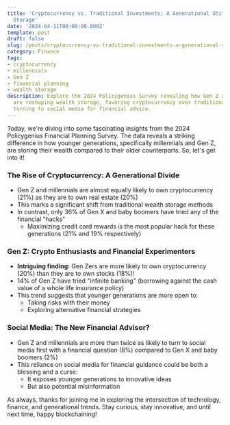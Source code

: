 ```yaml
---
title: 'Cryptocurrency vs. Traditional Investments: A Generational Shift in Wealth
  Storage'
date: '2024-04-11T00:00:00.000Z'
template: post
draft: false
slug: /posts/cryptocurrency-vs-traditional-investments-a-generational-shift-in-wealth-storage
category: Finance
tags:
- cryptocurrency
- millennials
- Gen Z
- financial planning
- wealth storage
description: Explore the 2024 Policygenius Survey revealing how Gen Z and millennials
  are reshaping wealth storage, favoring cryptocurrency over traditional stocks, and
  turning to social media for financial advice.
---
```

Today, we're diving into some fascinating insights from the 2024 Policygenius Financial Planning Survey. The data reveals a striking difference in how younger generations, specifically millennials and Gen Z, are storing their wealth compared to their older counterparts. So, let's get into it!

### The Rise of Cryptocurrency: A Generational Divide

- Gen Z and millennials are almost equally likely to own cryptocurrency (21%) as they are to own real estate (20%)
- This marks a significant shift from traditional wealth storage methods
- In contrast, only 36% of Gen X and baby boomers have tried any of the financial "hacks"
  - Maximizing credit card rewards is the most popular hack for these generations (21% and 19% respectively)

### Gen Z: Crypto Enthusiasts and Financial Experimenters

- **Intriguing finding:** Gen Zers are more likely to own cryptocurrency (20%) than they are to own stocks (18%)!
- 14% of Gen Z have tried "infinite banking" (borrowing against the cash value of a whole life insurance policy)
- This trend suggests that younger generations are more open to:
  - Taking risks with their money
  - Exploring alternative financial strategies

### Social Media: The New Financial Advisor?

- Gen Z and millennials are more than twice as likely to turn to social media first with a financial question (8%) compared to Gen X and baby boomers (2%)
- This reliance on social media for financial guidance could be both a blessing and a curse:
  - It exposes younger generations to innovative ideas
  - But also potential misinformation

As always, thanks for joining me in exploring the intersection of technology, finance, and generational trends. Stay curious, stay innovative, and until next time, happy blockchaining!